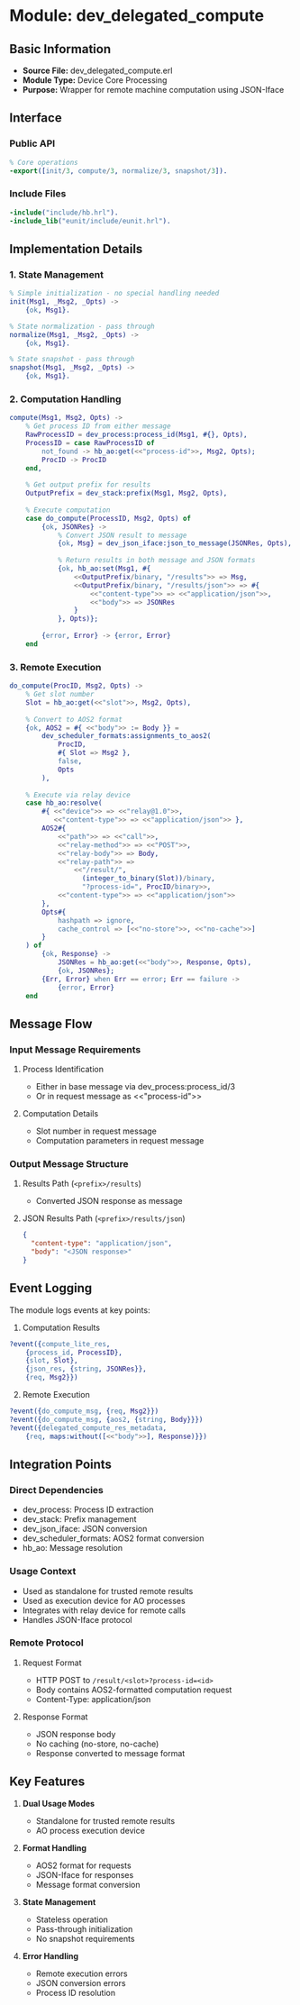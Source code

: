 # Module: dev_delegated_compute

## Basic Information
- **Source File:** dev_delegated_compute.erl
- **Module Type:** Device Core Processing
- **Purpose:** Wrapper for remote machine computation using JSON-Iface

## Interface

### Public API
```erlang
% Core operations
-export([init/3, compute/3, normalize/3, snapshot/3]).
```

### Include Files
```erlang
-include("include/hb.hrl").
-include_lib("eunit/include/eunit.hrl").
```

## Implementation Details

### 1. State Management

```erlang
% Simple initialization - no special handling needed
init(Msg1, _Msg2, _Opts) ->
    {ok, Msg1}.

% State normalization - pass through
normalize(Msg1, _Msg2, _Opts) ->
    {ok, Msg1}.

% State snapshot - pass through
snapshot(Msg1, _Msg2, _Opts) ->
    {ok, Msg1}.
```

### 2. Computation Handling

```erlang
compute(Msg1, Msg2, Opts) ->
    % Get process ID from either message
    RawProcessID = dev_process:process_id(Msg1, #{}, Opts),
    ProcessID = case RawProcessID of
        not_found -> hb_ao:get(<<"process-id">>, Msg2, Opts);
        ProcID -> ProcID
    end,
    
    % Get output prefix for results
    OutputPrefix = dev_stack:prefix(Msg1, Msg2, Opts),
    
    % Execute computation
    case do_compute(ProcessID, Msg2, Opts) of
        {ok, JSONRes} ->
            % Convert JSON result to message
            {ok, Msg} = dev_json_iface:json_to_message(JSONRes, Opts),
            
            % Return results in both message and JSON formats
            {ok, hb_ao:set(Msg1, #{
                <<OutputPrefix/binary, "/results">> => Msg,
                <<OutputPrefix/binary, "/results/json">> => #{
                    <<"content-type">> => <<"application/json">>,
                    <<"body">> => JSONRes
                }
            }, Opts)};
            
        {error, Error} -> {error, Error}
    end
```

### 3. Remote Execution

```erlang
do_compute(ProcID, Msg2, Opts) ->
    % Get slot number
    Slot = hb_ao:get(<<"slot">>, Msg2, Opts),
    
    % Convert to AOS2 format
    {ok, AOS2 = #{ <<"body">> := Body }} =
        dev_scheduler_formats:assignments_to_aos2(
            ProcID,
            #{ Slot => Msg2 },
            false,
            Opts
        ),
    
    % Execute via relay device
    case hb_ao:resolve(
        #{ <<"device">> => <<"relay@1.0">>,
           <<"content-type">> => <<"application/json">> },
        AOS2#{
            <<"path">> => <<"call">>,
            <<"relay-method">> => <<"POST">>,
            <<"relay-body">> => Body,
            <<"relay-path">> =>
                <<"/result/",
                  (integer_to_binary(Slot))/binary,
                  "?process-id=", ProcID/binary>>,
            <<"content-type">> => <<"application/json">>
        },
        Opts#{
            hashpath => ignore,
            cache_control => [<<"no-store">>, <<"no-cache">>]
        }
    ) of
        {ok, Response} ->
            JSONRes = hb_ao:get(<<"body">>, Response, Opts),
            {ok, JSONRes};
        {Err, Error} when Err == error; Err == failure ->
            {error, Error}
    end
```

## Message Flow

### Input Message Requirements
1. Process Identification
   - Either in base message via dev_process:process_id/3
   - Or in request message as <<"process-id">>

2. Computation Details
   - Slot number in request message
   - Computation parameters in request message

### Output Message Structure
1. Results Path (`<prefix>/results`)
   - Converted JSON response as message

2. JSON Results Path (`<prefix>/results/json`)
   ```json
   {
     "content-type": "application/json",
     "body": "<JSON response>"
   }
   ```

## Event Logging

The module logs events at key points:

1. Computation Results
```erlang
?event({compute_lite_res,
    {process_id, ProcessID},
    {slot, Slot},
    {json_res, {string, JSONRes}},
    {req, Msg2}})
```

2. Remote Execution
```erlang
?event({do_compute_msg, {req, Msg2}})
?event({do_compute_msg, {aos2, {string, Body}}})
?event({delegated_compute_res_metadata,
    {req, maps:without([<<"body">>], Response)}})
```

## Integration Points

### Direct Dependencies
- dev_process: Process ID extraction
- dev_stack: Prefix management
- dev_json_iface: JSON conversion
- dev_scheduler_formats: AOS2 format conversion
- hb_ao: Message resolution

### Usage Context
- Used as standalone for trusted remote results
- Used as execution device for AO processes
- Integrates with relay device for remote calls
- Handles JSON-Iface protocol

### Remote Protocol
1. Request Format
   - HTTP POST to `/result/<slot>?process-id=<id>`
   - Body contains AOS2-formatted computation request
   - Content-Type: application/json

2. Response Format
   - JSON response body
   - No caching (no-store, no-cache)
   - Response converted to message format

## Key Features

1. **Dual Usage Modes**
   - Standalone for trusted remote results
   - AO process execution device

2. **Format Handling**
   - AOS2 format for requests
   - JSON-Iface for responses
   - Message format conversion

3. **State Management**
   - Stateless operation
   - Pass-through initialization
   - No snapshot requirements

4. **Error Handling**
   - Remote execution errors
   - JSON conversion errors
   - Process ID resolution
